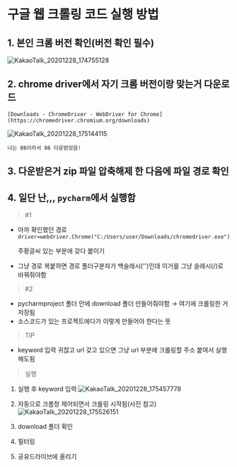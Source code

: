 # 구글 웹 크롤링 코드 실행 방법
## 1. 본인 크롬 버전 확인(버전 확인 필수)
![KakaoTalk_20201228_174755128](https://user-images.githubusercontent.com/48545220/103202225-2c48e080-4935-11eb-86a0-b55adc3e10ab.png)

   
## 2. chrome driver에서 자기 크롬 버전이랑 맞는거 다운로드

    [Downloads - ChromeDriver - WebDriver for Chrome](https://chromedriver.chromium.org/downloads)
![KakaoTalk_20201228_175144115](https://user-images.githubusercontent.com/48545220/103202307-631ef680-4935-11eb-97fa-e7a9982228e6.png)

    나는 86이라서 86 다운받았음!

## 3. 다운받은거 zip 파일 압축해제 한 다음에 파일 경로 확인
## 4. 일단 난,,, `pycharm`에서 실행함


> #1

- 아까 확인했던 경로 `driver=webdriver.Chrome("C:/Users/user/Downloads/chromedriver.exe")`

    주황글씨 있는 부분에 갖다 붙이기

- 그냥 경로 복붙하면 경로 폴더구분자가 백슬래시('\')인데 이거를 그냥 슬래시(/)로 바꿔줘야함

> #2

- pycharmproject 폴더 안에 download 폴더 만들어줘야함 → 여기에 크롤링한 거 저장됨
- 소스코드가 있는 프로젝트에다가 이렇게 만들어야 한다는 뜻


> TIP

- keyword 입력 귀찮고 url 갖고 있으면 그냥 url 부분에 크롤링할 주소 붙여서 실행해도됨

> 실행

1. 실행 후 keyword 입력
   ![KakaoTalk_20201228_175457778](https://user-images.githubusercontent.com/48545220/103202498-f1937800-4935-11eb-899e-6408fd8310ea.png)

3. 자동으로 크롬창 제어되면서 크롤링 시작됨(사진 참고)
   ![KakaoTalk_20201228_175526151](https://user-images.githubusercontent.com/48545220/103202512-fa844980-4935-11eb-92a3-7eb7b7a253f0.png)


4. download 폴더 확인
5. 필터링
6. 공유드라이브에 올리기

